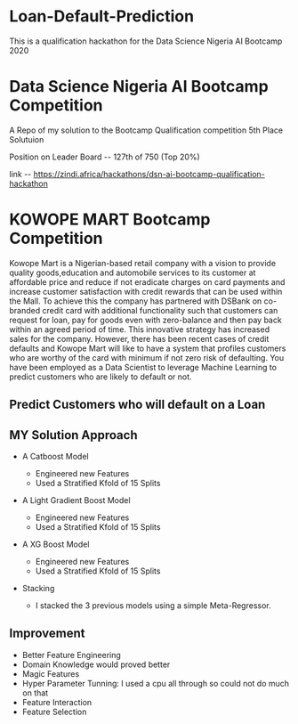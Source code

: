 # Loan-Default-Prediction
This is a qualification hackathon for the Data Science Nigeria AI Bootcamp 2020

# Data Science Nigeria AI Bootcamp Competition

A Repo of my solution to the Bootcamp Qualification competition 5th Place Solutuion

Position on Leader Board -- 127th of 750 (Top 20%)

link -- https://zindi.africa/hackathons/dsn-ai-bootcamp-qualification-hackathon

# KOWOPE MART Bootcamp Competition

Kowope Mart is a Nigerian-based retail company with a vision to provide quality goods,education and automobile services to its customer at affordable price and reduce if not eradicate charges on card payments and increase customer satisfaction with credit rewards that can be used within the Mall.
To achieve this the company has partnered with DSBank on co-branded credit card with additional functionality such that customers can request for loan, pay for goods even with zero-balance and then pay back within an agreed period of time. This innovative  strategy has increased sales for the company. However, there has been recent cases of credit defaults and Kowope Mart will like to have a system that profiles customers who are worthy of the card with minimum if not zero risk of defaulting.
You have been employed as a Data Scientist to leverage Machine Learning to predict customers who are likely to default or not.


## Predict Customers who will default on a Loan

## MY Solution Approach
- A Catboost Model
  - Engineered new Features
  - Used a Stratified Kfold of 15 Splits
- A Light Gradient Boost Model
	- Engineered new Features
	- Used a Stratified Kfold of 15 Splits
- A XG Boost Model
	- Engineered new Features
	- Used a Stratified Kfold of 15 Splits

- Stacking
  - I stacked the 3 previous models using a simple Meta-Regressor.

## Improvement
- Better Feature Engineering
- Domain Knowledge would proved better
- Magic Features
- Hyper Parameter Tunning: I used a cpu all through so could not do much on that
- Feature Interaction
- Feature Selection
